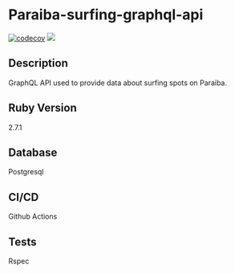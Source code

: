 # Paraiba-surfing-graphql-api
[![codecov](https://codecov.io/gh/JohnnyHandy/paraiba-surfing-graphql-api/branch/main/graph/badge.svg?token=7VR4E6VDFV)](https://codecov.io/gh/JohnnyHandy/paraiba-surfing-graphql-api)
![](https://github.com/JohnnyHandy/paraiba-surfing-graphql-api/workflows/Verify/badge.svg?branch=main&even=push)

## Description
GraphQL API used to provide data about surfing spots on Paraiba.

## Ruby Version
2.7.1

## Database
Postgresql

## CI/CD
Github Actions

## Tests
Rspec
